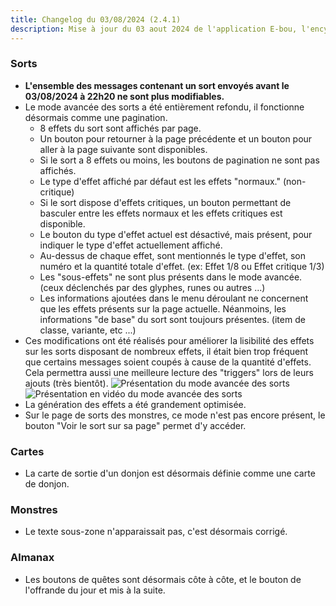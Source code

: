 ```yaml
---
title: Changelog du 03/08/2024 (2.4.1)
description: Mise à jour du 03 aout 2024 de l'application E-bou, l'encyclopédie DOFUS la plus complète sur Discord.
---
```

### Sorts
- __L'ensemble des messages contenant un sort envoyés avant le 03/08/2024 à 22h20 ne sont plus modifiables.__
- Le mode avancée des sorts a été entièrement refondu, il fonctionne désormais comme une pagination.
  - 8 effets du sort sont affichés par page.
  - Un bouton pour retourner à la page précédente et un bouton pour aller à la page suivante sont disponibles.
  - Si le sort a 8 effets ou moins, les boutons de pagination ne sont pas affichés.
  - Le type d'effet affiché par défaut est les effets "normaux." (non-critique)
  - Si le sort dispose d'effets critiques, un bouton permettant de basculer entre les effets normaux et les effets critiques est disponible.
  - Le bouton du type d'effet actuel est désactivé, mais présent, pour indiquer le type d'effet actuellement affiché.
  - Au-dessus de chaque effet, sont mentionnés le type d'effet, son numéro et la quantité totale d'effet. (ex: Effet 1/8 ou Effet critique 1/3)
  - Les "sous-effets" ne sont plus présents dans le mode avancée. (ceux déclenchés par des glyphes, runes ou autres ...)
  - Les informations ajoutées dans le menu déroulant ne concernent que les effets présents sur la page actuelle. Néanmoins, les informations "de base" du sort sont toujours présentes. (item de classe, variante, etc ...)
- Ces modifications ont été réalisés pour améliorer la lisibilité des effets sur les sorts disposant de nombreux effets, il était bien trop fréquent que certains messages soient coupés à cause de la quantité d'effets. Cela permettra aussi une meilleure lecture des "triggers" lors de leurs ajouts (très bientôt).
![Présentation du mode avancée des sorts](https://faareoh.fr/cdn/Discord_KhwTqqyK21.jpg)
![Présentation en vidéo du mode avancée des sorts](https://faareoh.fr/cdn/Discord_fA34rffWwP.gif)
- La génération des effets a été grandement optimisée.
- Sur le page de sorts des monstres, ce mode n'est pas encore présent, le bouton "Voir le sort sur sa page" permet d'y accéder.
### Cartes
- La carte de sortie d'un donjon est désormais définie comme une carte de donjon.
### Monstres
- Le texte sous-zone n'apparaissait pas, c'est désormais corrigé.
### Almanax
- Les boutons de quêtes sont désormais côte à côte, et le bouton de l'offrande du jour et mis à la suite.